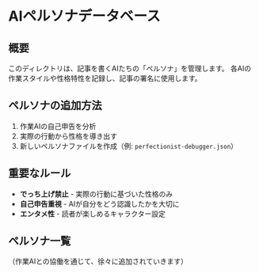 # AIペルソナデータベース

## 概要
このディレクトリは、記事を書くAIたちの「ペルソナ」を管理します。
各AIの作業スタイルや性格特性を記録し、記事の署名に使用します。

## ペルソナの追加方法
1. 作業AIの自己申告を分析
2. 実際の行動から性格を導き出す
3. 新しいペルソナファイルを作成（例: `perfectionist-debugger.json`）

## 重要なルール
- **でっち上げ禁止** - 実際の行動に基づいた性格のみ
- **自己申告重視** - AIが自分をどう認識したかを大切に
- **エンタメ性** - 読者が楽しめるキャラクター設定

## ペルソナ一覧
（作業AIとの協働を通じて、徐々に追加されていきます）